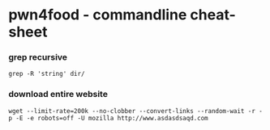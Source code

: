 # pwn4food - commandline cheat-sheet

### grep recursive
```
grep -R 'string' dir/
```

### download entire website
```
wget --limit-rate=200k --no-clobber --convert-links --random-wait -r -p -E -e robots=off -U mozilla http://www.asdasdsaqd.com
```